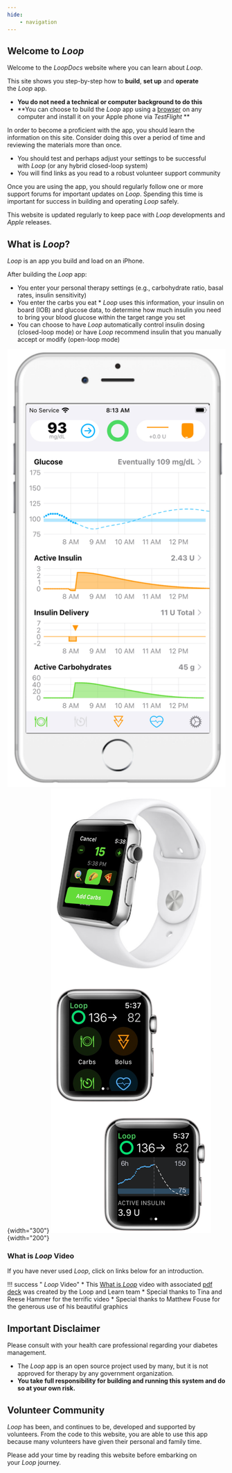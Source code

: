 ```yaml
---
hide:
    - navigation
---
```


## Welcome to *Loop*

Welcome to the *LoopDocs* website where you can learn about&nbsp;_<span translate="no">Loop</span>_.

This site shows you step-by-step how to **build**, **set up** and **operate** the&nbsp;_<span translate="no">Loop</span>_&nbsp;app.

* **You do not need a technical or computer background to do this**
* **You can choose to build the&nbsp;_<span translate="no">Loop</span>_&nbsp;app using a [browser](gh-actions/gh-overview.md) on any computer and install it on your Apple phone via *TestFlight* **

In order to become a proficient with the app, you should learn the information on this site. Consider doing this over a period of time and reviewing the materials more than once.

* You should test and perhaps adjust your settings to be successful with&nbsp;_<span translate="no">Loop</span>_&nbsp;(or any hybrid closed-loop system)
* You will find links as you read to a robust volunteer support community

Once you are using the app, you should regularly follow one or more support forums for important updates on&nbsp;_<span translate="no">Loop</span>_. Spending this time is important for success in building and operating&nbsp;_<span translate="no">Loop</span>_&nbsp;safely.

This website is updated regularly to keep pace with&nbsp;_<span translate="no">Loop</span>_&nbsp;developments and *Apple* releases.

## What is *Loop*?

_<span translate="no">Loop</span>_&nbsp;is an app you build and load on an iPhone.

After building the&nbsp;_<span translate="no">Loop</span>_&nbsp;app:

* You enter your personal therapy settings (e.g., carbohydrate ratio, basal rates, insulin sensitivity)
* You enter the carbs you eat
*&nbsp;_<span translate="no">Loop</span>_&nbsp;uses this information, your insulin on board (IOB) and glucose data, to determine how much insulin you need to bring your blood glucose within the target range you set
* You can choose to have&nbsp;_<span translate="no">Loop</span>_&nbsp;automatically control insulin dosing (closed-loop mode) or have&nbsp;_<span translate="no">Loop</span>_&nbsp;recommend insulin that you manually accept or modify (open-loop mode)

![Loop main display on phone](img/phone-loop-3.svg){width="300"}
![Loop watch screen on watch](img/watch-loop-3.svg){width="200"}

### What is *Loop* Video

If you have never used&nbsp;_<span translate="no">Loop</span>_, click on links below for an introduction.

!!! success "&nbsp;_<span translate="no">Loop</span>_&nbsp;Video"
    * This [What is&nbsp;_<span translate="no">Loop</span>_](https://youtu.be/64qhgnmkyAE) video with associated [pdf deck](http://www.loopandlearn.org/wp-content/uploads/2021/05/What-is-Loop.pdf) was created by the&nbsp;<span translate="no">Loop and Learn</span>&nbsp;team
    * Special thanks to Tina and Reese Hammer for the terrific video
    * Special thanks to Matthew Fouse for the generous use of his beautiful graphics

## Important Disclaimer

Please consult with your health care professional regarding your diabetes management.

* The&nbsp;_<span translate="no">Loop</span>_&nbsp;app is an open source project used by many, but it is not approved for therapy by any government organization.
* **You take full responsibility for building and running this system and do so at your own risk.**

## Volunteer Community

_<span translate="no">Loop</span>_&nbsp;has been, and continues to be, developed and supported by volunteers. From the code to this website, you are able to use this app because many volunteers have given their personal and family time.

Please add your time by reading this website before embarking on your&nbsp;_<span translate="no">Loop</span>_&nbsp;journey.

